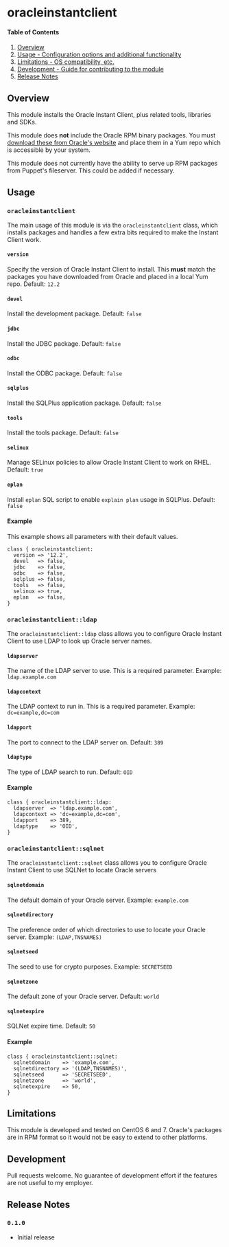 # oracleinstantclient

#### Table of Contents

1. [Overview](#overview)
2. [Usage - Configuration options and additional functionality](#usage)
3. [Limitations - OS compatibility, etc.](#limitations)
4. [Development - Guide for contributing to the module](#development)
5. [Release Notes](#releasenotes)

## Overview

This module installs the Oracle Instant Client, plus related tools, libraries
and SDKs.

This module does **not** include the Oracle RPM binary packages. You must [download
these from Oracle's website](http://www.oracle.com/technetwork/database/features/instant-client/index-097480.html)
and place them in a Yum repo which is accessible by your system.

This module does not currently have the ability to serve up RPM packages
from Puppet's fileserver. This could be added if necessary.

## Usage

### `oracleinstantclient`

The main usage of this module is via the `oracleinstantclient` class, which installs packages
and handles a few extra bits required to make the Instant Client work.

#### `version`
Specify the version of Oracle Instant Client to install. This **must** match the packages you have
downloaded from Oracle and placed in a local Yum repo. Default: `12.2`

#### `devel`
Install the development package. Default: `false`

#### `jdbc`
Install the JDBC package. Default: `false`

#### `odbc`
Install the ODBC package. Default: `false`

#### `sqlplus`
Install the SQLPlus application package. Default: `false`

#### `tools`
Install the tools package. Default: `false`

#### `selinux`
Manage SELinux policies to allow Oracle Instant Client to work on RHEL. Default: `true`

#### `eplan`
Install `eplan` SQL script to enable `explain plan` usage in SQLPlus. Default: `false`

#### Example
This example shows all parameters with their default values.

```puppet
class { oracleinstantclient:
  version => '12.2',
  devel   => false,
  jdbc    => false,
  odbc    => false,
  sqlplus => false,
  tools   => false,
  selinux => true,
  eplan   => false,
}
```

### `oracleinstantclient::ldap`

The `oracleinstantclient::ldap` class allows you to configure Oracle Instant Client
to use LDAP to look up Oracle server names.

#### `ldapserver`
The name of the LDAP server to use. This is a required parameter. Example: `ldap.example.com`

#### `ldapcontext`
The LDAP context to run in. This is a required parameter. Example: `dc=example,dc=com`

#### `ldapport`
The port to connect to the LDAP server on. Default: `389`

#### `ldaptype`
The type of LDAP search to run. Default: `OID`

#### Example
```puppet
class { oracleinstantclient::ldap:
  ldapserver  => 'ldap.example.com',
  ldapcontext => 'dc=example,dc=com',
  ldapport    => 389,
  ldaptype    => 'OID',
}
```

### `oracleinstantclient::sqlnet`

The `oracleinstantclient::sqlnet` class allows you to configure Oracle Instant Client
to use SQLNet to locate Oracle servers

#### `sqlnetdomain`
The default domain of your Oracle server. Example: `example.com`

#### `sqlnetdirectory`
The preference order of which directories to use to locate your Oracle server. Example: `(LDAP,TNSNAMES)`

#### `sqlnetseed`
The seed to use for crypto purposes. Example: `SECRETSEED`

#### `sqlnetzone`
The default zone of your Oracle server. Default: `world`

#### `sqlnetexpire`
SQLNet expire time. Default: `50`

#### Example

```puppet
class { oracleinstantclient::sqlnet:
  sqlnetdomain    => 'example.com',
  sqlnetdirectory => '(LDAP,TNSNAMES)',
  sqlnetseed      => 'SECRETSEED',
  sqlnetzone      => 'world',
  sqlnetexpire    => 50,
}
```

## Limitations

This module is developed and tested on CentOS 6 and 7. Oracle's packages
are in RPM format so it would not be easy to extend to other platforms.

## Development

Pull requests welcome. No guarantee of development effort if the features
are not useful to my employer.

## Release Notes

### `0.1.0`
* Initial release
